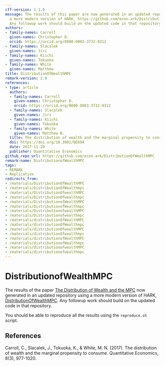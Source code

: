 ```yaml
---
cff-version: 1.1.0
message: The results of this paper are now generated in an updated repository using
  a more modern version of HARK, https://github.com/econ-ark/DistributionOfWealthMPC.
  Any followup work should build on the updated code in that repository.
authors:
- family-names: Carroll
  given-names: Christopher D.
  orcid: https://orcid.org/0000-0003-3732-9312
- family-names: Slacalek
  given-names: Jiri
- family-names: Kiichi
  given-names: Tokuoka
- family-names: White
  given-names: Matthew
title: DistributionOfWealthMPC
remark-version: 2.0
references:
- type: article
  authors:
  - family-names: Carroll
    given-names: Christopher D.
    orcid: https://orcid.org/0000-0003-3732-9312
  - family-names: Slacalek
    given-names: Jiri
  - family-names: Kiichi
    given-names: Tokuoka
  - family-names: White
    given-names: Matthew N.
  title: The distribution of wealth and the marginal propensity to consume
  doi: https://doi.org/10.3982/QE694
  date: 2017-11-20
  publisher: Quantitative Economics
github_repo_url: https://github.com/econ-ark/DistributionOfWealthMPC
remark-name: DistributionofWealthMPC
tags:
- REMARK
- Replication
redirects_from:
- /materials/DistributionOfWealthMPC
- /materials/DistributionOfWealthmpc
- /materials/DistributionOfwealthMPC
- /materials/DistributionOfwealthmpc
- /materials/DistributionofWealthMPC
- /materials/DistributionofWealthmpc
- /materials/DistributionofwealthMPC
- /materials/Distributionofwealthmpc
- /materials/distributionOfWealthMPC
- /materials/distributionOfWealthmpc
- /materials/distributionOfwealthMPC
- /materials/distributionOfwealthmpc
- /materials/distributionofWealthMPC
- /materials/distributionofWealthmpc
- /materials/distributionofwealthMPC
- /materials/distributionofwealthmpc
---
```



# DistributionofWealthMPC 
The results of the paper [The Distribution of Wealth and the MPC](https://onlinelibrary.wiley.com/doi/abs/10.3982/QE694) now generated in an updated repository using a more modern version of HARK, [DistributionOfWealthMPC](https://github.com/econ-ark/DistributionOfWealthMPC). Any followup work should build on the updated code in that repository.

You should be able to reproduce all the results using the `reproduce.sh` script.

## References

Carroll, C., Slacalek, J., Tokuoka, K., & White, M. N. (2017). The distribution of wealth and the marginal propensity to consume. Quantitative Economics, 8(3), 977-1020.

